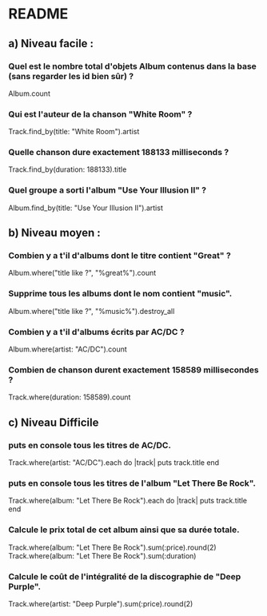 # README

## a) Niveau facile :

### Quel est le nombre total d'objets Album contenus dans la base (sans regarder les id bien sûr) ?

Album.count

### Qui est l'auteur de la chanson "White Room" ?

Track.find_by(title: "White Room").artist

### Quelle chanson dure exactement 188133 milliseconds ?

Track.find_by(duration: 188133).title

### Quel groupe a sorti l'album "Use Your Illusion II" ?

Album.find_by(title: "Use Your Illusion II").artist

## b) Niveau moyen :

### Combien y a t'il d'albums dont le titre contient "Great" ?

Album.where("title like ?", "%great%").count

### Supprime tous les albums dont le nom contient "music".

Album.where("title like ?", "%music%").destroy_all

### Combien y a t'il d'albums écrits par AC/DC ?

Album.where(artist: "AC/DC").count

### Combien de chanson durent exactement 158589 millisecondes ?

Track.where(duration: 158589).count

## c) Niveau Difficile

### puts en console tous les titres de AC/DC.

Track.where(artist: "AC/DC").each do |track|
puts track.title
end

### puts en console tous les titres de l'album "Let There Be Rock".

Track.where(album: "Let There Be Rock").each do |track|
puts track.title
end

### Calcule le prix total de cet album ainsi que sa durée totale.

Track.where(album: "Let There Be Rock").sum(:price).round(2)
Track.where(album: "Let There Be Rock").sum(:duration)

### Calcule le coût de l'intégralité de la discographie de "Deep Purple".

Track.where(artist: "Deep Purple").sum(:price).round(2)
